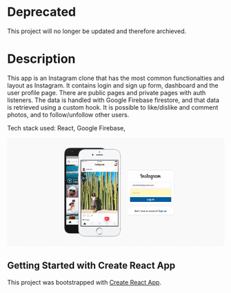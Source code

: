 # Deprecated

This project will no longer be updated and therefore archieved.

# Description

This app is an Instagram clone that has the most common functionalties and layout as Instagram. It contains login and sign up form, dashboard and the user profile page. There are public pages and private pages with auth listeners. The data is handled with Google Firebase firestore, and that data is retrieved using a custom hook. It is possible to like/dislike and comment photos, and to follow/unfollow other users. 

Tech stack used: React, Google Firebase, 

![](https://github.com/YuriDevAT/instagram-clone/blob/main/thumbnail-instagram.png)

## Getting Started with Create React App

This project was bootstrapped with [Create React App](https://github.com/facebook/create-react-app).

